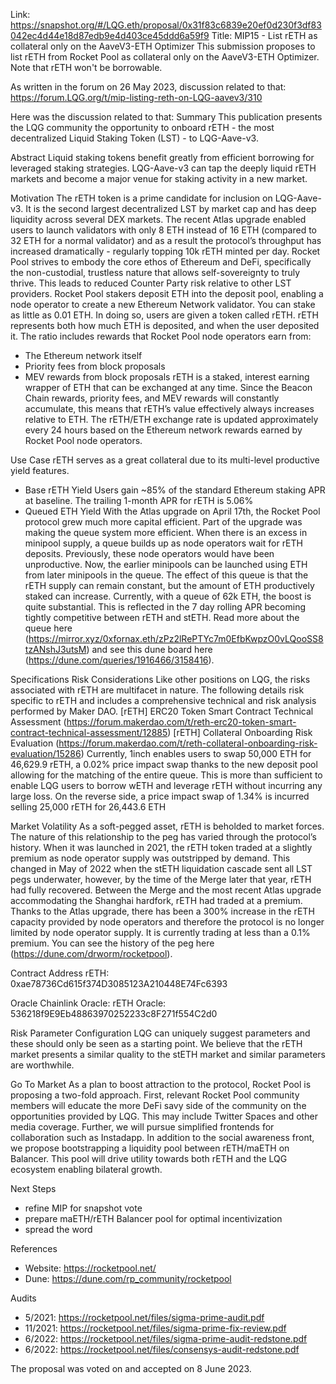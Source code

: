 Link: https://snapshot.org/#/LQG.eth/proposal/0x31f83c6839e20ef0d230f3df83042ec4d44e18d87edb9e4d403ce45ddd6a59f9
Title: MIP15 - List rETH as collateral only on the AaveV3-ETH Optimizer
This submission proposes to list rETH from Rocket Pool as collateral only on the AaveV3-ETH Optimizer. Note that rETH won't be borrowable.

As written in the forum on 26 May 2023, discussion related to that: https://forum.LQG.org/t/mip-listing-reth-on-LQG-aavev3/310

Here was the discussion related to that:
Summary
This publication presents the LQG community the opportunity to onboard rETH - the most decentralized Liquid Staking Token (LST) - to LQG-Aave-v3.

Abstract
Liquid staking tokens benefit greatly from efficient borrowing for leveraged staking strategies. LQG-Aave-v3 can tap the deeply liquid rETH markets and become a major venue for staking activity in a new market.

Motivation
The rETH token is a prime candidate for inclusion on LQG-Aave-v3. It is the second largest decentralized LST by market cap and has deep liquidity across several DEX markets. The recent Atlas upgrade enabled users to launch validators with only 8 ETH instead of 16 ETH (compared to 32 ETH for a normal validator) and as a result the protocol’s throughput has increased dramatically - regularly topping 10k rETH minted per day.
Rocket Pool strives to embody the core ethos of Ethereum and DeFi, specifically the non-custodial, trustless nature that allows self-sovereignty to truly thrive. This leads to reduced Counter Party risk relative to other LST providers.
Rocket Pool stakers deposit ETH into the deposit pool, enabling a node operator to create a new Ethereum Network validator. You can stake as little as 0.01 ETH.
In doing so, users are given a token called rETH. rETH represents both how much ETH is deposited, and when the user deposited it. The ratio includes rewards that Rocket Pool node operators earn from:
- The Ethereum network itself
- Priority fees from block proposals
- MEV rewards from block proposals
rETH is a staked, interest earning wrapper of ETH that can be exchanged at any time.
Since the Beacon Chain rewards, priority fees, and MEV rewards will constantly accumulate, this means that rETH’s value effectively always increases relative to ETH.
The rETH/ETH exchange rate is updated approximately every 24 hours based on the Ethereum network rewards earned by Rocket Pool node operators.

Use Case
rETH serves as a great collateral due to its multi-level productive yield features.
- Base rETH Yield
Users gain ~85% of the standard Ethereum staking APR at baseline. The trailing 1-month APR for rETH is 5.06%
- Queued ETH Yield
With the Atlas upgrade on April 17th, the Rocket Pool protocol grew much more capital efficient. Part of the upgrade was making the queue system more efficient. When there is an excess in minipool supply, a queue builds up as node operators wait for rETH deposits. Previously, these node operators would have been unproductive. Now, the earlier minipools can be launched using ETH from later minipools in the queue.
The effect of this queue is that the rETH supply can remain constant, but the amount of ETH productively staked can increase. Currently, with a queue of 62k ETH, the boost is quite substantial. This is reflected in the 7 day rolling APR becoming tightly competitive between rETH and stETH.
Read more about the queue here (https://mirror.xyz/0xfornax.eth/zPz2lRePTYc7m0EfbKwpzO0vLQooSS8tzANshJ3utsM) and see this dune board here (https://dune.com/queries/1916466/3158416).

Specifications
Risk Considerations
Like other positions on LQG, the risks associated with rETH are multifacet in nature.
The following details risk specific to rETH and includes a comprehensive technical and risk analysis performed by Maker DAO.
[rETH] ERC20 Token Smart Contract Technical Assessment (https://forum.makerdao.com/t/reth-erc20-token-smart-contract-technical-assessment/12885)
[rETH] Collateral Onboarding Risk Evaluation (https://forum.makerdao.com/t/reth-collateral-onboarding-risk-evaluation/15286)
Currently, 1inch enables users to swap 50,000 ETH for 46,629.9 rETH, a 0.02% price impact swap thanks to the new deposit pool allowing for the matching of the entire queue.
This is more than sufficient to enable LQG users to borrow wETH and leverage rETH without incurring any large loss. On the reverse side, a price impact swap of 1.34% is incurred selling 25,000 rETH for 26,443.6 ETH

Market Volatility
As a soft-pegged asset, rETH is beholded to market forces. The nature of this relationship to the peg has varied through the protocol’s history. When it was launched in 2021, the rETH token traded at a slightly premium as node operator supply was outstripped by demand. This changed in May of 2022 when the stETH liquidation cascade sent all LST pegs underwater, however, by the time of the Merge later that year, rETH had fully recovered.
Between the Merge and the most recent Atlas upgrade accommodating the Shanghai hardfork, rETH had traded at a premium. Thanks to the Atlas upgrade, there has been a 300% increase in the rETH capacity provided by node operators and therefore the protocol is no longer limited by node operator supply. It is currently trading at less than a 0.1% premium.
You can see the history of the peg here (https://dune.com/drworm/rocketpool).

Contract Address
rETH: 0xae78736Cd615f374D3085123A210448E74Fc6393

Oracle
Chainlink Oracle:
rETH Oracle: 536218f9E9Eb48863970252233c8F271f554C2d0

Risk Parameter Configuration
LQG can uniquely suggest parameters and these should only be seen as a starting point. We believe that the rETH market presents a similar quality to the stETH market and similar parameters are worthwhile.

Go To Market
As a plan to boost attraction to the protocol, Rocket Pool is proposing a two-fold approach. First, relevant Rocket Pool community members will educate the more DeFi savy side of the community on the opportunities provided by LQG. This may include Twitter Spaces and other media coverage. Further, we will pursue simplified frontends for collaboration such as Instadapp.
In addition to the social awareness front, we propose bootstrapping a liquidity pool between rETH/maETH on Balancer. This pool will drive utility towards both rETH and the LQG ecosystem enabling bilateral growth.

Next Steps
- refine MIP for snapshot vote
- prepare maETH/rETH Balancer pool for optimal incentivization
- spread the word

References
- Website: https://rocketpool.net/
- Dune: https://dune.com/rp_community/rocketpool

Audits
- 5/2021: https://rocketpool.net/files/sigma-prime-audit.pdf
- 11/2021: https://rocketpool.net/files/sigma-prime-fix-review.pdf
- 6/2022: https://rocketpool.net/files/sigma-prime-audit-redstone.pdf
- 6/2022: https://rocketpool.net/files/consensys-audit-redstone.pdf

The proposal was voted on and accepted on 8 June 2023.
